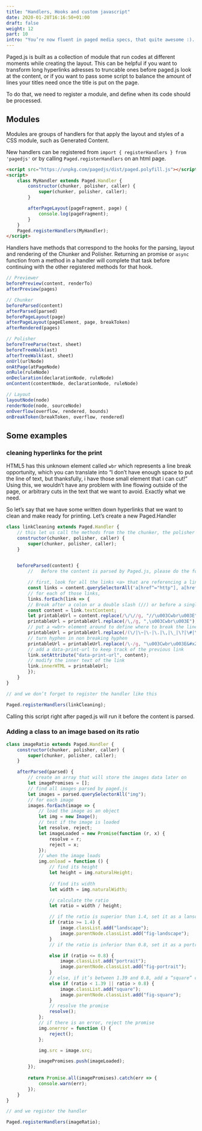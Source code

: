 ```yaml
---
title: "Handlers, Hooks and custom javascript"
date: 2020-01-28T16:16:50+01:00
draft: false
weight: 12
part: 10
intro: "You’re now fluent in paged media specs, that quite awesome :). But you may want to do more with the scripts. Here is how you can update some of the script to do what you’d like to do."
---
```


Paged.js is built as a collection of module that run codes at different moments while creating the layout. This can be helpful if you want to transform long hyperlinks adresses to truncable ones before paged.js look at the content, or if you want to pass some script to balance the amount of lines your titles need once the  title is put on the page. 

To do that, we need to register a module, and define when its code should be processed. 

## Modules

Modules are groups of handlers for that apply the layout and styles of a CSS module, such as Generated Content.

New handlers can be registered from `import { registerHandlers } from 'pagedjs'` or by calling `Paged.registerHandlers` on an html page.

```html
<script src="https://unpkg.com/pagedjs/dist/paged.polyfill.js"></script>
<script>
	class MyHandler extends Paged.Handler {
		constructor(chunker, polisher, caller) {
			super(chunker, polisher, caller);
		}

		afterPageLayout(pageFragment, page) {
			console.log(pageFragment);
		}
	}
	Paged.registerHandlers(MyHandler);
</script>
```

Handlers have methods that correspond to the hooks for the parsing, layout and rendering of the Chunker and Polisher. Returning an promise or `async` function from a method in a handler will complete that task before continuing with the other registered methods for that hook.

```js
// Previewer
beforePreview(content, renderTo)
afterPreview(pages)

// Chunker
beforeParsed(content)
afterParsed(parsed)
beforePageLayout(page)
afterPageLayout(pageElement, page, breakToken)
afterRendered(pages)

// Polisher
beforeTreeParse(text, sheet)
beforeTreeWalk(ast)
afterTreeWalk(ast, sheet)
onUrl(urlNode)
onAtPage(atPageNode)
onRule(ruleNode)
onDeclaration(declarationNode, ruleNode)
onContent(contentNode, declarationNode, ruleNode)

// Layout
layoutNode(node)
renderNode(node, sourceNode)
onOverflow(overflow, rendered, bounds)
onBreakToken(breakToken, overflow, rendered)
```

## Some examples

### cleaning hyperlinks for the print

HTML5 has this unknown element called `wbr` which represents a line break opportunity, which you can translate into “I don’t have enough space to put the line of text, but thanksfully, i have those small element that i can cut!” Using this, we wouldn’t have any problem with line flowing outside of the page, or arbitrary cuts in the text that we want to avoid. Exactly what we need.

So let’s say that we have some written down hyperlinks that we want to clean and make ready for printing. Let’s create a new Paged.Handler


```js
class linkCleaning extends Paged.Handler {
    // this let us call the methods from the the chunker, the polisher and the caller for the rest of the script 
    constructor(chunker, polisher, caller) {
        super(chunker, polisher, caller);
    }
    

    beforeParsed(content) {
        //   Before the content is parsed by Paged.js, please do the follwing:

        // first, look for all the links <a> that are referencing a link started by http or www
        const links = content.querySelectorAll('a[href^="http"], a[href^="www"]');
        // for each of those links, 
        links.forEach(link => {
        // Break after a colon or a double slash (//) or before a single slash (/), a tilde (~), a period, a comma, a hyphen, an underline (_), a question mark, a number sign, or a percent symbol.
        const content = link.textContent;
        let printableUrl = content.replace(/\/\//g, "//\u003Cwbr\u003E");
        printableUrl = printableUrl.replace(/\,/g, ",\u003Cwbr\u003E");
        // put a <wbr> element around to define where to break the line.
        printableUrl = printableUrl.replace(/(\/|\~|\-|\.|\,|\_|\?|\#|\%)/g, "\u003Cwbr\u003E$1");
        // turn hyphen in non breaking hyphen
        printableUrl = printableUrl.replace(/\-/g, "\u003Cwbr\u003E&#x2011;");
        // add a data-print-url to keep track of the previous link
        link.setAttribute("data-print-url", content);
        // modify the inner text of the link
        link.innerHTML = printableUrl;
        });
    }
}

// and we don’t forget to register the handler like this 

Paged.registerHandlers(linkCleaning);

```

Calling this script right after paged.js will run it before the content is parsed.


### Adding a class to an image based on its ratio

```js
class imageRatio extends Paged.Handler {
    constructor(chunker, polisher, caller) {
        super(chunker, polisher, caller);
    }

    afterParsed(parsed) {
        // create an array that will store the images data later on
        let imagePromises = [];
        // find all images parsed by paged.js
        let images = parsed.querySelectorAll("img");
        // for each image  
        images.forEach(image => {
            // load the image as an object
            let img = new Image();
            // test if the image is loaded
            let resolve, reject;
            let imageLoaded = new Promise(function (r, x) {
                resolve = r;
                reject = x;
            });
            // when the image loads
            img.onload = function () {
                // find its height
                let height = img.naturalHeight;
                
                // find its width
                let width = img.naturalWidth;

                // calculate the ratio
                let ratio = width / height;

                // if the ratio is superior than 1.4, set it as a lanscape adn add a class to the image (and to the parent figure)
                if (ratio >= 1.4) {
                    image.classList.add("landscape");
                    image.parentNode.classList.add("fig-landscape");
                } 
                // if the ratio is inferior than 0.8, set it as a portrait adn add a class to the image (and to the parent figure)

                else if (ratio <= 0.8) {
                    image.classList.add("portrait");
                    image.parentNode.classList.add("fig-portrait");
                } 
                // else, if it’s between 1.39 and 0.8, add a “square” class.
                else if (ratio < 1.39 || ratio > 0.8) {
                    image.classList.add("square");
                    image.parentNode.classList.add("fig-square");
                }
                // resolve the promise
                resolve();
            };
            // if there is an error, reject the promise
            img.onerror = function () {
                reject();
            };

            img.src = image.src;

            imagePromises.push(imageLoaded);
        });
        
        return Promise.all(imagePromises).catch(err => {
            console.warn(err);
        });
    }
}  

// and we register the handler

Paged.registerHandlers(imageRatio);
```